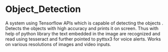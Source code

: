 # Object_Detection
A system using Tensorflow   APIs   which is capable of detecting the objects . Detects the objects with high accuracy and prints it on screen. Thus with help of python library the text embedded in the image are recognized and read using tesseract and further pointed to pyttsx3 for voice alerts. Works on various resolutions of images and video inputs.
